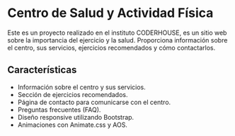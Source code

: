 # Centro de Salud y Actividad Física

Este es un proyecto realizado en el instituto CODERHOUSE, es un sitio web sobre la importancia del ejercicio y la salud. Proporciona información sobre el centro, sus servicios, ejercicios recomendados y cómo contactarlos.


## Características

- Información sobre el centro y sus servicios.
- Sección de ejercicios recomendados.
- Página de contacto para comunicarse con el centro.
- Preguntas frecuentes (FAQ).
- Diseño responsive utilizando Bootstrap.
- Animaciones con Animate.css y AOS.
